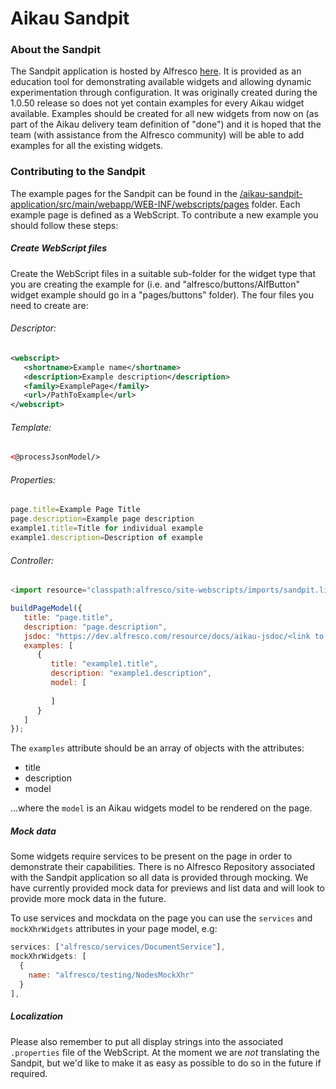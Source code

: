 # Aikau Sandpit

### About the Sandpit
The Sandpit application is hosted by Alfresco [here](https://aikau-sandpit.alfresco.com/aikau-sandpit/ "Link to Sandpit application online"). It is provided as an education tool for demonstrating available widgets and allowing dynamic experimentation through configuration. It was originally created during the 1.0.50 release so does not yet contain examples for every Aikau widget available. Examples should be created for all new widgets from now on (as part of the Aikau delivery team definition of "done") and it is hoped that the team (with assistance from the Alfresco community) will be able to add examples for all the existing widgets.

### Contributing to the Sandpit
The example pages for the Sandpit can be found in the [/aikau-sandpit-application/src/main/webapp/WEB-INF/webscripts/pages](https://github.com/Alfresco/Aikau/tree/feature/AKU-748_Sandpit/aikau-sandpit-application/src/main/webapp/WEB-INF/webscripts/pages "Link to pages folder") folder. Each example page is defined as a WebScript. To contribute a new example you should follow these steps:

##### Create WebScript files
Create the WebScript files in a suitable sub-folder for the widget type that you are creating the example for (i.e. and "alfresco/buttons/AlfButton" widget example should go in a "pages/buttons" folder). The four files you need to create are:

###### Descriptor:
``` XML
<webscript>
   <shortname>Example name</shortname>
   <description>Example description</description>
   <family>ExamplePage</family>
   <url>/PathToExample</url>
</webscript>
```

###### Template:
``` HTML
<@processJsonModel/>
```

###### Properties:
``` JavaScript
page.title=Example Page Title
page.description=Example page description
example1.title=Title for individual example
example1.description=Description of example
```

###### Controller:
``` JavaScript
<import resource="classpath:alfresco/site-webscripts/imports/sandpit.lib.js">

buildPageModel({
   title: "page.title",
   description: "page.description",
   jsdoc: "https://dev.alfresco.com/resource/docs/aikau-jsdoc/<link to JSDoc for widget>.html",
   examples: [
      {
         title: "example1.title",
         description: "example1.description",
         model: [
            
         ]
      }
   ]
});

```

The `examples` attribute should be an array of objects with the attributes:
* title
* description
* model

...where the `model` is an Aikau widgets model to be rendered on the page.

##### Mock data
Some widgets require services to be present on the page in order to demonstrate their capabilities. There is no Alfresco Repository associated with the Sandpit application so all data is provided through mocking. We have currently provided mock data for previews and list data and will look to provide more mock data in the future.

To use services and mockdata on the page you can use the `services` and `mockXhrWidgets` attributes in your page model, e.g:

```javascript
services: ["alfresco/services/DocumentService"],
mockXhrWidgets: [
  {
    name: "alfresco/testing/NodesMockXhr"
  }
],
```

##### Localization
Please also remember to put all display strings into the associated `.properties` file of the WebScript. At the moment we are *not* translating the Sandpit, but we'd like to make it as easy as possible to do so in the future if required.

